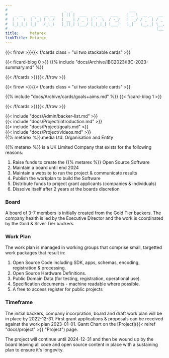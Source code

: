 ```yaml
---
#                         _  _                         ___
#   _ __    _ _  __ __   | || |  ___   _ __    ___    | _ \  __ _   __ _   ___
#  | '  \  | '_| \ \ /   | __ | / _ \ | '  \  / -_)   |  _/ / _` | / _` | / -_)
#  |_|_|_| |_|   /_\_\   |_||_| \___/ |_|_|_| \___|   |_|   \__,_| \__, | \___|
#                                                                  |___/
title:     Metarex
linkTitle: Metarex
---
```



<!-- ###  Row boundary #################################################### -->
{{< f/row >}}{{< f/cards class = "ui two stackable cards" >}}

{{< f/card-blog 0 >}}
{{% include "docs/Archive/IBC2023/IBC-2023-summary.md" %}}

{{< /f/cards >}}{{< /f/row >}}
<!-- ###  Row boundary #################################################### -->
{{< f/row >}}{{< f/cards class = "ui two stackable cards" >}}

{{% include "docs/Archive/cards/goals+aims.md" %}}
{{< f/card-blog 1 >}}

{{< /f/cards >}}{{< /f/row >}}
<!-- ###  Row boundary #################################################### -->
<!--  Backer List --------------------------------------------------------  -->

<div class="ui padded center aligned olive segment">
{{<   include    "docs/Admin/backer-list.md" >}}
</div>
<!-- ###  Row boundary ##################################################### -->
<!--  Flow chart ----------------------------------------------------------  -->

<div class="ui purple segment">
</div>

<!-- ###  Row boundary #################################################### -->
<!--  Introduction -------------------------------------------------------  -->

<div class="ui padded olive segment">
{{<   include    "docs/Project/introduction.md" >}}
</div>
<!-- ###  Row boundary #################################################### -->
<!--  Goals --------------------------------------------------------------  -->

<div class="ui padded olive segment">
{{<   include    "docs/Project/goals.md" >}}
</div>

<!-- ###  Row boundary #################################################### -->
<!--  Videos --------------------------------------------------------------  -->

<div class="ui padded olive segment">
{{<   include    "docs/Project/videos.md" >}}
</div>

<!--  ---------------------------------------------------------------------  -->

<div class="ui small purple segment">

<div class="ui center sligned purple message">
<div class="header"> {{% metarex %}}.media Ltd. Organisation and Entity</div>
</div>

{{% metarex %}} is a UK Limited Company that exists for the following
reasons:

1. Raise funds to create the {{% metarex %}} Open Source Software
2. Maintain a board until end 2024
3. Maintain a website to run the project & communicate results
4. Publish the workplan to build the Software
5. Distribute funds to project grant applicants (companies & individuals)
6. Dissolve itself after 2 years at the boards discretion

### Board

A board of 3-7 members is initially created from the Gold Tier backers. The
company health is led by the Executive Director and the work is coordinated
by the Gold & Silver Tier backers.

### Work Plan

The work plan is managed in working groups that comprise small, targetted work
packages that result in:

1. Open Source Code including SDK, apps, schemas, encoding, registration &
   processing.
1. Open Source Hardware Definitions.
1. Public Domain Data (for testing, registration, operational use).
1. Specification documents - machine readable where possible.
1. A free to access register for public projects

### Timeframe

The initial backers, company incorpration, board and draft work plan will be in
place by 2022-12-31. First grant applications & proposals can be received
against the work plan 2023-01-01. Gantt Chart on the
[Project]({{< relref "docs/project" >}} "Project")
page.

The project will continue until 2024-12-31 and then be wound up by the board
leaving all code and open source content in place with a sustaining plan to
ensure it's longevity.

</div>
